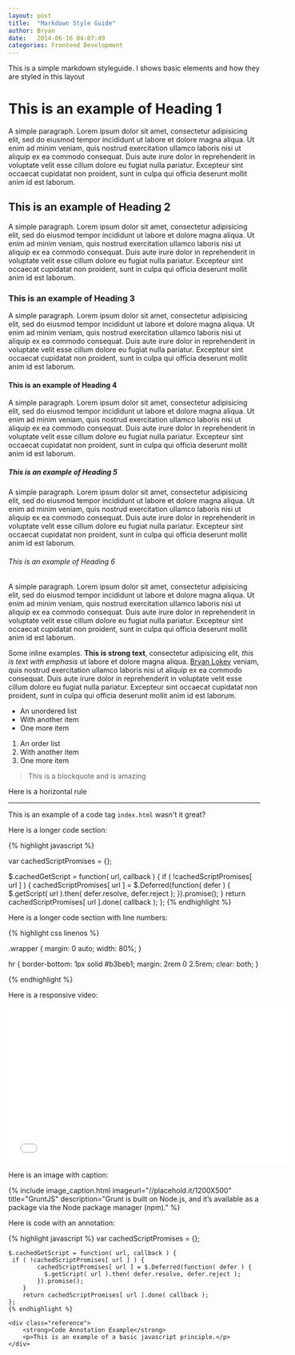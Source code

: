```yaml
---
layout: post
title:  "Markdown Style Guide"
author: Bryan
date:   2014-06-16 04:07:49
categories: Frontend Development
---
```


This is a simple markdown styleguide. I shows basic elements and how they are styled in this layout

<!--more-->

# This is an example of Heading 1 #

A simple paragraph. Lorem ipsum dolor sit amet, consectetur adipisicing elit, sed do eiusmod tempor incididunt ut labore et dolore magna aliqua. Ut enim ad minim veniam, quis nostrud exercitation ullamco laboris nisi ut aliquip ex ea commodo consequat. Duis aute irure dolor in reprehenderit in voluptate velit esse cillum dolore eu fugiat nulla pariatur. Excepteur sint occaecat cupidatat non proident, sunt in culpa qui officia deserunt mollit anim id est laborum.

## This is an example of Heading 2 ##

A simple paragraph. Lorem ipsum dolor sit amet, consectetur adipisicing elit, sed do eiusmod tempor incididunt ut labore et dolore magna aliqua. Ut enim ad minim veniam, quis nostrud exercitation ullamco laboris nisi ut aliquip ex ea commodo consequat. Duis aute irure dolor in reprehenderit in voluptate velit esse cillum dolore eu fugiat nulla pariatur. Excepteur sint occaecat cupidatat non proident, sunt in culpa qui officia deserunt mollit anim id est laborum.

### This is an example of Heading 3 ###

A simple paragraph. Lorem ipsum dolor sit amet, consectetur adipisicing elit, sed do eiusmod tempor incididunt ut labore et dolore magna aliqua. Ut enim ad minim veniam, quis nostrud exercitation ullamco laboris nisi ut aliquip ex ea commodo consequat. Duis aute irure dolor in reprehenderit in voluptate velit esse cillum dolore eu fugiat nulla pariatur. Excepteur sint occaecat cupidatat non proident, sunt in culpa qui officia deserunt mollit anim id est laborum.

#### This is an example of Heading 4 ####

A simple paragraph. Lorem ipsum dolor sit amet, consectetur adipisicing elit, sed do eiusmod tempor incididunt ut labore et dolore magna aliqua. Ut enim ad minim veniam, quis nostrud exercitation ullamco laboris nisi ut aliquip ex ea commodo consequat. Duis aute irure dolor in reprehenderit in voluptate velit esse cillum dolore eu fugiat nulla pariatur. Excepteur sint occaecat cupidatat non proident, sunt in culpa qui officia deserunt mollit anim id est laborum.

##### This is an example of Heading 5 #####

A simple paragraph. Lorem ipsum dolor sit amet, consectetur adipisicing elit, sed do eiusmod tempor incididunt ut labore et dolore magna aliqua. Ut enim ad minim veniam, quis nostrud exercitation ullamco laboris nisi ut aliquip ex ea commodo consequat. Duis aute irure dolor in reprehenderit in voluptate velit esse cillum dolore eu fugiat nulla pariatur. Excepteur sint occaecat cupidatat non proident, sunt in culpa qui officia deserunt mollit anim id est laborum.

###### This is an example of Heading 6 ######

A simple paragraph. Lorem ipsum dolor sit amet, consectetur adipisicing elit, sed do eiusmod tempor incididunt ut labore et dolore magna aliqua. Ut enim ad minim veniam, quis nostrud exercitation ullamco laboris nisi ut aliquip ex ea commodo consequat. Duis aute irure dolor in reprehenderit in voluptate velit esse cillum dolore eu fugiat nulla pariatur. Excepteur sint occaecat cupidatat non proident, sunt in culpa qui officia deserunt mollit anim id est laborum.

Some inline examples. <strong>This is strong text</strong>, consectetur adipisicing elit, <em>this is text with emphasis</em> ut labore et dolore magna aliqua. [Bryan Lokey](http://bryanlokey.com/) veniam, quis nostrud exercitation ullamco laboris nisi ut aliquip ex ea commodo consequat. Duis aute irure dolor in reprehenderit in voluptate velit esse cillum dolore eu fugiat nulla pariatur. Excepteur sint occaecat cupidatat non proident, sunt in culpa qui officia deserunt mollit anim id est laborum.

* An unordered list
* With another item
* One more item


1. An order list
2. With another item
3. One more item


> This is a blockquote and is amazing

Here is a horizontal rule

***

This is an example of a code tag `index.html` wasn't it great?


Here is a longer code section:

{% highlight javascript %}

var cachedScriptPromises = {};

$.cachedGetScript = function( url, callback ) {
    if ( !cachedScriptPromises[ url ] ) {
        cachedScriptPromises[ url ] = $.Deferred(function( defer ) {
            $.getScript( url ).then( defer.resolve, defer.reject );
        }).promise();
    }
    return cachedScriptPromises[ url ].done( callback );
};
{% endhighlight %}


Here is a longer code section with line numbers:

{% highlight css linenos %}

.wrapper {
  margin: 0 auto;
  width: 80%;
}

hr {
  border-bottom: 1px solid #b3beb1;
  margin: 2rem 0 2.5rem;
  clear: both;
}

{% endhighlight %}


Here is a responsive video:

<iframe src="//www.youtube.com/embed/fi8A-GHOo8c" width="560" height="315" frameborder="0" webkitallowfullscreen mozallowfullscreen allowfullscreen></iframe>


Here is an image with caption:

{% include image_caption.html imageurl="//placehold.it/1200X500" title="GruntJS" description="Grunt is built on Node.js, and it’s available as a package via the Node package manager (npm)." %}



Here is code with an annotation:

<div class="container">
	{% highlight javascript %}
	var cachedScriptPromises = {};

	$.cachedGetScript = function( url, callback ) {
   	 if ( !cachedScriptPromises[ url ] ) {
    	    cachedScriptPromises[ url ] = $.Deferred(function( defer ) {
      	      $.getScript( url ).then( defer.resolve, defer.reject );
        	}).promise();
    	}
    	return cachedScriptPromises[ url ].done( callback );
	};
	{% endhighlight %}

	<div class="reference">
		<strong>Code Annotation Example</strong>
		<p>This is an example of a basic javascript principle.</p>
	</div>
</div>

